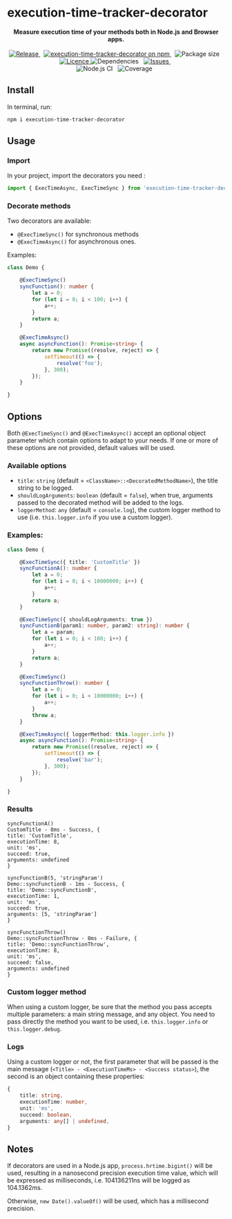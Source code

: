 # execution-time-tracker-decorator

<p style="text-align: center;">
	<b>Measure execution time of your methods both in Node.js and Browser apps.</b>
	<br/>
	<br/>
	<a href="https://github.com/JasonMejane/execution-time-tracker-decorator">
		<img src="https://img.shields.io/github/v/release/JasonMejane/execution-time-tracker-decorator" alt="Release" />
	</a>&nbsp;
	<a href="https://www.npmjs.com/execution-time-tracker-decorator">
    	<img src="https://img.shields.io/npm/v/execution-time-tracker-decorator.svg?logo=npm&logoColor=fff&label=NPM+package&color=limegreen" alt="execution-time-tracker-decorator on npm" />
	</a>&nbsp;
	<span>
		<img src="https://img.shields.io/bundlephobia/min/execution-time-tracker-decorator" alt="Package size" />
	</span>&nbsp;
	<a href="https://github.com/JasonMejane/execution-time-tracker-decorator/blob/master/LICENSE">
		<img src="https://img.shields.io/github/license/JasonMejane/execution-time-tracker-decorator" alt="Licence" />
	</a>
	<span>
		<img src="https://img.shields.io/badge/dependencies-0-success" alt="Dependencies" />
	</span>&nbsp;
	<a href="https://github.com/JasonMejane/execution-time-tracker-decorator/issues">
		<img src="https://img.shields.io/github/issues/JasonMejane/execution-time-tracker-decorator" alt="Issues" />
	</a>&nbsp;
	<br/>
	<span>
		<img src="https://github.com/JasonMejane/execution-time-tracker-decorator/actions/workflows/nodejs_ci_master.yml/badge.svg" alt="Node.js CI" />
	</span>&nbsp;
	<span>
		<img src="https://img.shields.io/badge/coverage-93%25-success" alt="Coverage" />
	</span>&nbsp;
</p>

## Install

In terminal, run:
```sh
npm i execution-time-tracker-decorator
```

## Usage

### Import

In your project, import the decorators you need :
```typescript
import { ExecTimeAsync, ExecTimeSync } from 'execution-time-tracker-decorator';
```

### Decorate methods

Two decorators are available:
- `@ExecTimeSync()` for synchronous methods
- `@ExecTimeAsync()` for asynchronous ones.

Examples:
```typescript
class Demo {

	@ExecTimeSync()
	syncFunction(): number {
		let a = 0;
		for (let i = 0; i < 100; i++) {
			a++;
		}
		return a;
	}

	@ExecTimeAsync()
	async asyncFunction(): Promise<string> {
		return new Promise((resolve, reject) => {
			setTimeout(() => {
				resolve('foo');
			}, 300);
		});
	}

}
```


## Options

Both `@ExecTimeSync()` and `@ExecTimeAsync()` accept an optional object parameter which contain options to adapt to your needs. If one or more of these options are not provided, default values will be used.

### Available options
- `title`: `string` (default = `<ClassName>::<DecoratedMethodName>`), the title string to be logged.
- `shouldLogArguments`: `boolean` (default = `false`), when true, arguments passed to the decorated method will be added to the logs.
- `loggerMethod`: `any` (default = `console.log`), the custom logger method to use (i.e. `this.logger.info` if you use a custom logger).

### Examples:
```typescript
class Demo {

	@ExecTimeSync({ title: 'CustomTitle' })
	syncFunctionA(): number {
		let a = 0;
		for (let i = 0; i < 10000000; i++) {
			a++;
		}
		return a;
	}

	@ExecTimeSync({ shouldLogArguments: true })
	syncFunctionB(param1: number, param2: string): number {
		let a = param;
		for (let i = 0; i < 100; i++) {
			a++;
		}
		return a;
	}

	@ExecTimeSync()
	syncFunctionThrow(): number {
		let a = 0;
		for (let i = 0; i < 10000000; i++) {
			a++;
		}
		throw a;
	}

	@ExecTimeAsync({ loggerMethod: this.logger.info })
	async asyncFunction(): Promise<string> {
		return new Promise((resolve, reject) => {
			setTimeout(() => {
				resolve('bar');
			}, 300);
		});
	}

}
```

### Results
```console
syncFunctionA()
CustomTitle - 8ms - Success, {
title: 'CustomTitle',
executionTime: 8,
unit: 'ms',
succeed: true,
arguments: undefined
}

syncFunctionB(5, 'stringParam')
Demo::syncFunctionB - 1ms - Success, {
title: 'Demo::syncFunctionB',
executionTime: 1,
unit: 'ms',
succeed: true,
arguments: [5, 'stringParam']
}

syncFunctionThrow()
Demo::syncFunctionThrow - 8ms - Failure, {
title: 'Demo::syncFunctionThrow',
executionTime: 8,
unit: 'ms',
succeed: false,
arguments: undefined
}
```

### Custom logger method
When using a custom logger, be sure that the method you pass accepts multiple parameters: a main string message, and any object.
You need to pass directly the method you want to be used, i.e. `this.logger.info` or `this.logger.debug`.

### Logs
Using a custom logger or not, the first parameter that will be passed is the main message (`<Title> - <ExecutionTimeMs> - <Success status>`), the second is an object containing these properties:
```typescript
{
	title: string,
	executionTime: number,
	unit: 'ms',
	succeed: boolean,
	arguments: any[] | undefined,
}
```

## Notes

If decorators are used in a Node.js app, `process.hrtime.bigint()` will be used, resulting in a nanosecond precision execution time value, which will be expressed as milliseconds, i.e. 104136211ns will be logged as 104.1362ms.

Otherwise, `new Date().valueOf()` will be used, which has a millisecond precision.
